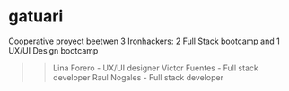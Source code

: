 # gatuari
Cooperative proyect beetwen 3 Ironhackers: 2 Full Stack bootcamp and 1 UX/UI Design bootcamp

>> Lina Forero - UX/UI designer
>> Victor Fuentes - Full stack developer
>> Raul Nogales - Full stack developer
